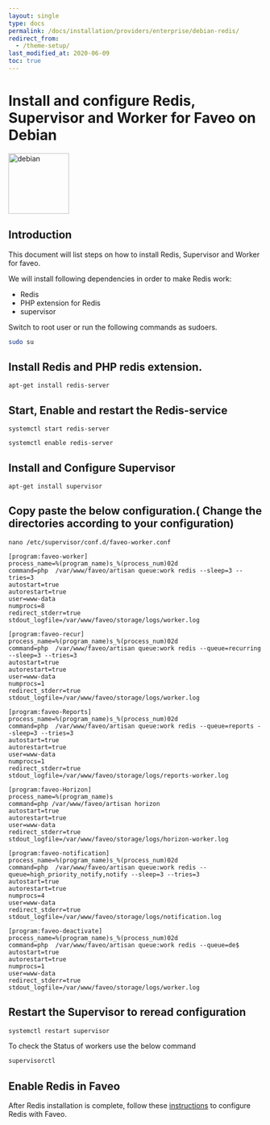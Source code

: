 ```yaml
---
layout: single
type: docs
permalink: /docs/installation/providers/enterprise/debian-redis/
redirect_from:
  - /theme-setup/
last_modified_at: 2020-06-09
toc: true
---
```


# Install and configure Redis, Supervisor and Worker for Faveo on Debian <!-- omit in toc -->

<img alt="debian" src="https://upload.wikimedia.org/wikipedia/commons/thumb/4/4a/Debian-OpenLogo.svg/109px-Debian-OpenLogo.svg.png" width="120" height="120" />

## Introduction
This document will list steps on how to install Redis, Supervisor and Worker for faveo.

We will install following dependencies in order to make Redis work:

- Redis
- PHP extension for Redis
- supervisor

Switch to root user or run the following commands as sudoers.

```sh
sudo su
```

##  Install Redis and PHP redis extension.
```
apt-get install redis-server
```

## Start, Enable and restart the Redis-service
```
systemctl start redis-server

systemctl enable redis-server
```

## Install and Configure Supervisor
```
apt-get install supervisor
```
## Copy paste the below configuration.( Change the directories according to your configuration)

```
nano /etc/supervisor/conf.d/faveo-worker.conf
```
```
[program:faveo-worker]
process_name=%(program_name)s_%(process_num)02d
command=php  /var/www/faveo/artisan queue:work redis --sleep=3 --tries=3
autostart=true
autorestart=true
user=www-data
numprocs=8
redirect_stderr=true
stdout_logfile=/var/www/faveo/storage/logs/worker.log

[program:faveo-recur]
process_name=%(program_name)s_%(process_num)02d
command=php  /var/www/faveo/artisan queue:work redis --queue=recurring --sleep=3 --tries=3
autostart=true
autorestart=true
user=www-data
numprocs=1
redirect_stderr=true
stdout_logfile=/var/www/faveo/storage/logs/worker.log

[program:faveo-Reports]
process_name=%(program_name)s_%(process_num)02d
command=php  /var/www/faveo/artisan queue:work redis --queue=reports --sleep=3 --tries=3
autostart=true
autorestart=true
user=www-data
numprocs=1
redirect_stderr=true
stdout_logfile=/var/www/faveo/storage/logs/reports-worker.log

[program:faveo-Horizon]
process_name=%(program_name)s
command=php /var/www/faveo/artisan horizon
autostart=true
autorestart=true
user=www-data
redirect_stderr=true
stdout_logfile=/var/www/faveo/storage/logs/horizon-worker.log

[program:faveo-notification]
process_name=%(program_name)s_%(process_num)02d
command=php  /var/www/faveo/artisan queue:work redis --queue=high_priority_notify,notify --sleep=3 --tries=3
autostart=true
autorestart=true
numprocs=4
user=www-data
redirect_stderr=true
stdout_logfile=/var/www/faveo/storage/logs/notification.log

[program:faveo-deactivate]
process_name=%(program_name)s_%(process_num)02d
command=php  /var/www/faveo/artisan queue:work redis --queue=de$
autostart=true
autorestart=true
numprocs=1
user=www-data
redirect_stderr=true
stdout_logfile=/var/www/faveo/storage/logs/worker.log
```
## Restart the Supervisor to reread configuration

```sh
systemctl restart supervisor
```


To check the Status of workers use the below command
```sh
supervisorctl
```

## Enable Redis in Faveo
After Redis installation is complete, follow these [instructions](/docs/helper/enable-redis) to configure Redis with Faveo. 
